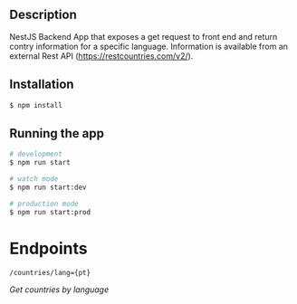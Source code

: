 ## Description

NestJS Backend App that exposes a get request to front end and return contry information for a specific language. Information is available from an external Rest API (https://restcountries.com/v2/).

## Installation

```bash
$ npm install
```

## Running the app

```bash
# development
$ npm run start

# watch mode
$ npm run start:dev

# production mode
$ npm run start:prod
```

# Endpoints
```
/countries/lang={pt}
```
*Get countries by language* 

```